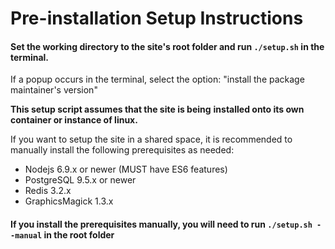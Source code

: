 # Pre-installation Setup Instructions

#### Set the working directory to the site's root folder and run `./setup.sh` in the terminal.

If a popup occurs in the terminal, select the option: "install the package maintainer's version"

**This setup script assumes that the site is being**
**installed onto its own container or instance of linux.**

If you want to setup the site in a shared space, it is recommended to manually
install the following prerequisites as needed:
- Nodejs 6.9.x or newer (MUST have ES6 features)
- PostgreSQL 9.5.x or newer
- Redis 3.2.x
- GraphicsMagick 1.3.x

#### If you install the prerequisites manually, you will need to run `./setup.sh --manual` in the root folder